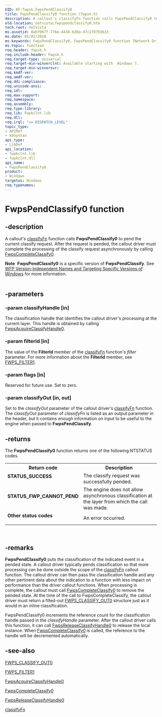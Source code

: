 ```yaml
---
UID: NF:fwpsk.FwpsPendClassify0
title: FwpsPendClassify0 function (fwpsk.h)
description: A callout's classifyFn function calls FwpsPendClassify0 to pend the current classify request.
old-location: netvista\fwpspendclassify0.htm
tech.root: netvista
ms.assetid: 8abf967f-776e-4438-b20a-d7c278793633
ms.date: 05/02/2018
ms.keywords: FwpsPendClassify0, FwpsPendClassify0 function [Network Drivers Starting with Windows Vista], fwpsk/FwpsPendClassify0, netvista.fwpspendclassify0, wfp_ref_2_funct_3_fwps_J-Q_b0a2ba71-91f1-460c-9b67-d8ddbe25cb44.xml
ms.topic: function
req.header: fwpsk.h
req.include-header: Fwpsk.h
req.target-type: Universal
req.target-min-winverclnt: Available starting with  Windows 7.
req.target-min-winversvr: 
req.kmdf-ver: 
req.umdf-ver: 
req.ddi-compliance: 
req.unicode-ansi: 
req.idl: 
req.max-support: 
req.namespace: 
req.assembly: 
req.type-library: 
req.lib: Fwpkclnt.lib
req.dll: 
req.irql: "<= DISPATCH_LEVEL"
topic_type:
- APIRef
- kbSyntax
api_type:
- LibDef
api_location:
- fwpkclnt.lib
- fwpkclnt.dll
api_name:
- FwpsPendClassify0
product:
- Windows
targetos: Windows
req.typenames: 
---
```


# FwpsPendClassify0 function


## -description


A callout's 
  <a href="https://docs.microsoft.com/windows-hardware/drivers/ddi/content/_netvista/">classifyFn</a> function calls 
  <b>FwpsPendClassify0</b> to pend the current classify request. After the request is pended, the callout driver must complete
  the processing of the classify request asynchronously by calling 
  <a href="https://docs.microsoft.com/windows-hardware/drivers/ddi/content/fwpsk/nf-fwpsk-fwpscompleteclassify0">FwpsCompleteClassify0</a>.
<div class="alert"><b>Note</b>  <b>FwpsPendClassify0</b> is a specific version of <b>FwpsPendClassify</b>. See <a href="https://docs.microsoft.com/windows/desktop/FWP/wfp-version-independent-names-and-targeting-specific-versions-of-windows">WFP Version-Independent Names and Targeting Specific Versions of Windows</a> for more information.</div><div> </div>

## -parameters




### -param classifyHandle [in]

The classification handle that identifies the callout driver's processing at the current layer.
     This handle is obtained by calling 
     <a href="https://docs.microsoft.com/windows-hardware/drivers/ddi/content/fwpsk/nf-fwpsk-fwpsacquireclassifyhandle0">
     FwpsAcquireClassifyHandle0</a>.


### -param filterId [in]

The value of the 
     <b>FilterId</b> member of the 
     <a href="https://docs.microsoft.com/windows-hardware/drivers/ddi/content/_netvista/">classifyFn</a> function's 
     <i>filter</i> parameter. For more information about the 
     <b>FilterId</b> member, see 
     <a href="https://docs.microsoft.com/windows/desktop/api/fwpstypes/ns-fwpstypes-fwps_filter1_">FWPS_FILTER1</a>.


### -param flags [in]

Reserved for future use. Set to zero.


### -param classifyOut [in, out]

Set to the 
     <i>classifyOut</i> parameter of the callout driver's 
     <a href="https://docs.microsoft.com/windows-hardware/drivers/ddi/content/_netvista/">classifyFn</a> function. The 
     <i>classifyOut</i> parameter of 
     <i>classifyFn</i> is listed as an output parameter in the header, but it contains enough information on
     input to be useful to the engine when passed to 
     <b>FwpsPendClassify</b>.


## -returns



The 
     <b>FwpsPendClassify0</b> function returns one of the following NTSTATUS codes.

<table>
<tr>
<th>Return code</th>
<th>Description</th>
</tr>
<tr>
<td width="40%">
<dl>
<dt><b>STATUS_SUCCESS</b></dt>
</dl>
</td>
<td width="60%">
The classify request was successfully pended.

</td>
</tr>
<tr>
<td width="40%">
<dl>
<dt><b>STATUS_FWP_CANNOT_PEND</b></dt>
</dl>
</td>
<td width="60%">
The engine does not allow asynchronous classification at the layer from which the call was
       made.

</td>
</tr>
<tr>
<td width="40%">
<dl>
<dt><b>Other status codes</b></dt>
</dl>
</td>
<td width="60%">
An error occurred.

</td>
</tr>
</table>
 




## -remarks



<b>FwpsPendClassify0</b> puts the classification of the indicated event in a pended state. A callout
    driver typically pends classification so that more processing can be done outside the scope of the 
    <a href="https://docs.microsoft.com/windows-hardware/drivers/ddi/content/_netvista/">classifyFn</a> callout function. The callout driver can
    then pass the classification handle and any other pertinent data about the indication to a function with
    less impact on performance than the driver callout functions. When processing is complete, the callout
    must call 
    <a href="https://docs.microsoft.com/windows-hardware/drivers/ddi/content/fwpsk/nf-fwpsk-fwpscompleteclassify0">FwpsCompleteClassify0</a> to remove
    the pended state. At the time of the call to FwpsCompleteClassify, the callout driver must return a
    filled-out 
    <a href="https://docs.microsoft.com/windows/desktop/api/fwpstypes/ns-fwpstypes-fwps_classify_out0_">FWPS_CLASSIFY_OUT0</a> structure just as it
    would in an inline classification.

FwpsPendClassify0 increments the reference count for the classification handle passed in the 
    <i>classifyHandle</i> parameter. After the callout driver calls this function, it can call 
    <a href="https://docs.microsoft.com/windows-hardware/drivers/ddi/content/fwpsk/nf-fwpsk-fwpsreleaseclassifyhandle0">
    FwpsReleaseClassifyHandle0</a> to release the local instance. When <a href="https://docs.microsoft.com/windows-hardware/drivers/ddi/content/fwpsk/nf-fwpsk-fwpscompleteclassify0">FwpsCompleteClassify0</a> is called, the
    reference to the handle will be decremented automatically.




## -see-also




<a href="https://docs.microsoft.com/windows/desktop/api/fwpstypes/ns-fwpstypes-fwps_classify_out0_">FWPS_CLASSIFY_OUT0</a>



<a href="https://docs.microsoft.com/windows/desktop/api/fwpstypes/ns-fwpstypes-fwps_filter1_">FWPS_FILTER1</a>



<a href="https://docs.microsoft.com/windows-hardware/drivers/ddi/content/fwpsk/nf-fwpsk-fwpsacquireclassifyhandle0">FwpsAcquireClassifyHandle0</a>



<a href="https://docs.microsoft.com/windows-hardware/drivers/ddi/content/fwpsk/nf-fwpsk-fwpscompleteclassify0">FwpsCompleteClassify0</a>



<a href="https://docs.microsoft.com/windows-hardware/drivers/ddi/content/fwpsk/nf-fwpsk-fwpsreleaseclassifyhandle0">FwpsReleaseClassifyHandle0</a>



<a href="https://docs.microsoft.com/windows-hardware/drivers/ddi/content/_netvista/">classifyFn</a>
 

 

